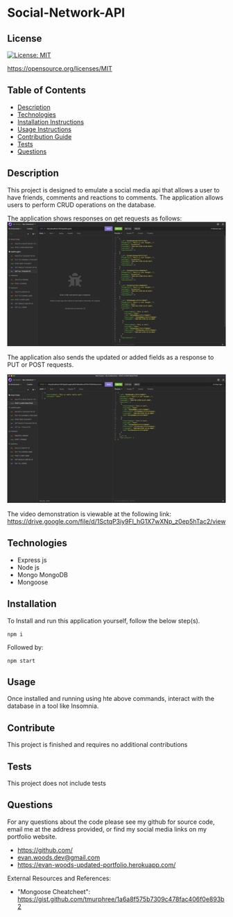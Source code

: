# Social-Network-API

## License

[![License: MIT](https://img.shields.io/badge/License-MIT-yellow.svg)](https://opensource.org/licenses/MIT)

https://opensource.org/licenses/MIT



## Table of Contents
* [Description](#description) 
* [Technologies](#technologies)
* [Installation Instructions](#installation)
* [Usage Instructions](#usage)
* [Contribution Guide](#contribute)
* [Tests](#tests)
* [Questions](#questions)


## Description
This project is designed to emulate a social media api that allows a user to have friends, comments and reactions to comments. The application allows users to perform CRUD operations on the database.

The application shows responses on get requests as follows:
![GET requests](./Assets/example1.png)

The application also sends the updated or added fields as a response to PUT or POST requests.

![PUT](./Assets/example2.png)


The video demonstration is viewable at the following link:
https://drive.google.com/file/d/1SctqP3iy9Fl_hG1X7wXNp_z0ep5hTac2/view


## Technologies
* Express js
* Node js
* Mongo MongoDB
* Mongoose


## Installation
To Install and run this application yourself, follow the below step(s).

```
npm i
```
Followed by:
```
npm start
```


## Usage
Once installed and running using hte above commands, interact with the database in a tool like Insomnia.


## Contribute
This project is finished and requires no additional contributions


## Tests
This project does not include tests


## Questions
For any questions about the code please see my github for source code, email me at the address provided, or find my social media links on my portfolio website. 
* https://github.com/
* evan.woods.dev@gmail.com
* https://evan-woods-updated-portfolio.herokuapp.com/

External Resources and References:
* "Mongoose Cheatcheet":
https://gist.github.com/tmurphree/1a6a8f575b7309c478fac406f0e893b2